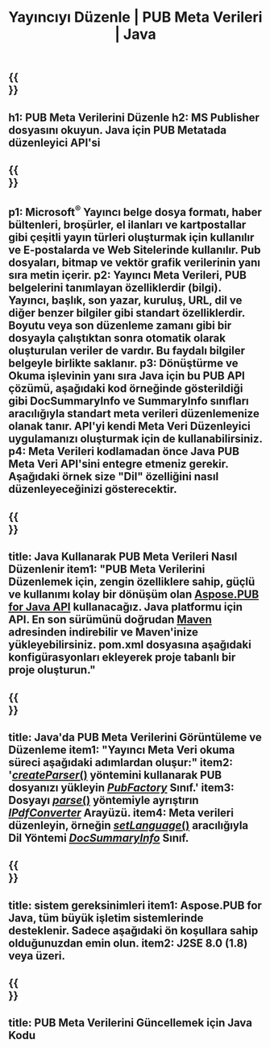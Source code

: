 ﻿---
translation: true
template: /_templates/metadata-java.md
title: Yayıncıyı Düzenle | PUB Meta Verileri | Java
description: Platformlar arası PUB Java API Çözümünü kullanarak Yayıncı dosyaları Meta Verilerini okuyun. Şirket içi Java API, SummaryInfo ve DocSummaryInfo özelliklerine erişmenizi sağlar.
url: /java/metadata/pub/
metakeywords: pub meta verilerini düzenle java, pub dosyası meta verileri java, yayıncı meta veri düzenleyicisi java, pub dosyası meta verilerini oku java, pub meta verilerini oku java
family: pub
platformtag: java
feature: metadata
aliases: /java/meta veri/
---

{{<section banner>}}
---
h1: PUB Meta Verilerini Düzenle
h2: MS Publisher dosyasını okuyun. Java için PUB Metatada düzenleyici API'si
---

{{<section overview>}}
---
p1: Microsoft<sup>®</sup> Yayıncı belge dosya formatı, haber bültenleri, broşürler, el ilanları ve kartpostallar gibi çeşitli yayın türleri oluşturmak için kullanılır ve E-postalarda ve Web Sitelerinde kullanılır. Pub dosyaları, bitmap ve vektör grafik verilerinin yanı sıra metin içerir.
p2: Yayıncı Meta Verileri, PUB belgelerini tanımlayan özelliklerdir (bilgi). Yayıncı, başlık, son yazar, kuruluş, URL, dil ve diğer benzer bilgiler gibi standart özelliklerdir. Boyutu veya son düzenleme zamanı gibi bir dosyayla çalıştıktan sonra otomatik olarak oluşturulan veriler de vardır. Bu faydalı bilgiler belgeyle birlikte saklanır.
p3: Dönüştürme ve Okuma işlevinin yanı sıra Java için bu PUB API çözümü, aşağıdaki kod örneğinde gösterildiği gibi DocSummaryInfo ve SummaryInfo sınıfları aracılığıyla standart meta verileri düzenlemenize olanak tanır. API'yi kendi Meta Veri Düzenleyici uygulamanızı oluşturmak için de kullanabilirsiniz.
p4: Meta Verileri kodlamadan önce Java PUB Meta Veri API'sini entegre etmeniz gerekir. Aşağıdaki örnek size "Dil" özelliğini nasıl düzenleyeceğinizi gösterecektir.
---

{{<section widget>}}
---
title: Java Kullanarak PUB Meta Verileri Nasıl Düzenlenir
item1: "PUB Meta Verilerini Düzenlemek için, zengin özelliklere sahip, güçlü ve kullanımı kolay bir dönüşüm olan [Aspose.PUB for Java API](https://products.aspose.com/pub/java) kullanacağız. Java platformu için API. En son sürümünü doğrudan [Maven](https://repository.aspose.com/webapp/#/artifacts/browse/tree/General/repo/com/aspose/aspose-pub) adresinden indirebilir ve Maven'inize yükleyebilirsiniz. pom.xml dosyasına aşağıdaki konfigürasyonları ekleyerek proje tabanlı bir proje oluşturun."
---

{{<section feature1>}}
---
title: Java'da PUB Meta Verilerini Görüntüleme ve Düzenleme
item1: "Yayıncı Meta Veri okuma süreci aşağıdaki adımlardan oluşur:"
item2: '[*createParser*()](https://reference.aspose.com/pub/java/com.aspose.pub/PubFactory#createParser-java.lang.String-) yöntemini kullanarak PUB dosyanızı yükleyin [*PubFactory*](https://reference.aspose.com/pub/java/com.aspose.pub/PubFactory) Sınıf.'
item3: Dosyayı [*parse*()](https://reference.aspose.com/pub/java/com.aspose.pub/IPubParser#parse--) yöntemiyle ayrıştırın [*IPdfConverter*](https://reference.aspose.com/pub/java/com.aspose.pub/IPubParser) Arayüzü.
item4: Meta verileri düzenleyin, örneğin [*setLanguage*()](https://reference.aspose.com/pub/java/com.aspose.pub/DocSummaryInfo#setLanguage-java.lang.String-) aracılığıyla Dil  Yöntemi [*DocSummaryInfo*](https://reference.aspose.com/pub/java/com.aspose.pub/DocSummaryInfo) Sınıf.
---

{{<section feature2>}}
---
title: sistem gereksinimleri
item1: Aspose.PUB for Java, tüm büyük işletim sistemlerinde desteklenir. Sadece aşağıdaki ön koşullara sahip olduğunuzdan emin olun.
item2: J2SE 8.0 (1.8) veya üzeri.
---

{{<section codeexample>}}
---
title: PUB Meta Verilerini Güncellemek için Java Kodu
---